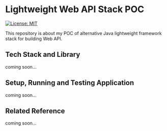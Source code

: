 # Lightweight Web API Stack POC
[![License: MIT](https://img.shields.io/badge/License-MIT-blue.svg)](/LICENSE)

This repository is about my POC of alternative Java lightweight framework stack for building Web API.

## Tech Stack and Library
coming soon...

## Setup, Running and Testing Application
coming soon...

## Related Reference
coming soon...

